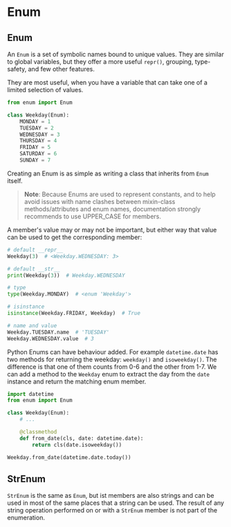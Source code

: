 # Enum

## Enum

An `Enum` is a set of symbolic names bound to unique values. They are similar to global
variables, but they offer a more useful `repr()`, grouping, type-safety, and few other
features.

They are most useful, when you have a variable that can take one of a limited selection
of values.

```python
from enum import Enum

class Weekday(Enum):
    MONDAY = 1
    TUESDAY = 2
    WEDNESDAY = 3
    THURSDAY = 4
    FRIDAY = 5
    SATURDAY = 6
    SUNDAY = 7
```

Creating an Enum is as simple as writing a class that inherits from `Enum` itself.

> __Note__: Because Enums are used to represent constants, and to help avoid issues with
> name clashes between mixin-class methods/attributes and enum names, documentation
> strongly recommends to use UPPER_CASE for members.

A member's value may or may not be important, but either way that value can be used to
get the corresponding member:

```python
# default __repr__
Weekday(3)  # <Weekday.WEDNESDAY: 3>

# default __str__
print(Weekday(3))  # Weekday.WEDNESDAY
```

```python
# type
type(Weekday.MONDAY)  # <enum 'Weekday'>

# isinstance
isinstance(Weekday.FRIDAY, Weekday)  # True
```

```python
# name and value
Weekday.TUESDAY.name  # 'TUESDAY'
Weekday.WEDNESDAY.value  # 3
```

Python Enums can have behaviour added. For example `datetime.date` has two methods for
returning the weekday: `weekday()` and `isoweekday()`. The difference is that one of
them counts from 0-6 and the other from 1-7. We can add a method to the `Weekday` enum
to extract the day from the `date` instance and return the matching enum member.

```python
import datetime
from enum import Enum

class Weekday(Enum):
    # ...

    @classmethod
    def from_date(cls, date: datetime.date):
        return cls(date.isoweekday())

Weekday.from_date(datetime.date.today())
```

## StrEnum

`StrEnum` is the same as `Enum`, but ist members are also strings and can be used in
most of the same places that a string can be used. The result of any string operation
performed on or with a `StrEnum` member is not part of the enumeration.
